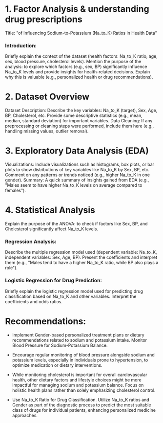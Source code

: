 # 1. Factor Analysis & understanding drug prescriptions
Title: "of Influencing Sodium-to-Potassium (Na_to_K) Ratios in Health Data"
### Introduction:
Briefly explain the context of the dataset (health factors: Na_to_K ratio, age, sex, blood pressure, cholesterol levels).
Mention the purpose of the analysis: to explore which factors (e.g., sex, BP) significantly influence Na_to_K levels and provide insights for health-related decisions.
Explain why this is valuable (e.g., personalized health or drug recommendations).
# 2. Dataset Overview
Dataset Description:
Describe the key variables: Na_to_K (target), Sex, Age, BP, Cholesterol, etc.
Provide some descriptive statistics (e.g., mean, median, standard deviation) for important variables.
Data Cleaning:
If any preprocessing or cleaning steps were performed, include them here (e.g., handling missing values, outlier removal).
# 3. Exploratory Data Analysis (EDA)
Visualizations:
Include visualizations such as histograms, box plots, or bar plots to show distributions of key variables like Na_to_K by Sex, BP, etc.
Comment on any patterns or trends noticed (e.g., higher Na_to_K in one gender).
Summary:
A quick summary of insights gained from EDA (e.g., "Males seem to have higher Na_to_K levels on average compared to females").
# 4. Statistical Analysis
Explain the purpose of the ANOVA: to check if factors like Sex, BP, and Cholesterol significantly affect Na_to_K levels.
### Regression Analysis:
Describe the multiple regression model used (dependent variable: Na_to_K, independent variables: Sex, Age, BP).
Present the coefficients and interpret them (e.g., "Males tend to have a higher Na_to_K ratio, while BP also plays a role").
### Logistic Regression for Drug Prediction:
Briefly explain the logistic regression model used for predicting drug classification based on Na_to_K and other variables.
Interpret the coefficients and odds ratios.

# Recommendations:

- Implement Gender-based personalized treatment plans or dietary recommendations related to sodium and potassium intake.
Monitor Blood Pressure for Sodium-Potassium Balance.

- Encourage regular monitoring of blood pressure alongside sodium and potassium levels, especially in individuals prone to hypertension, to optimize medication or dietary interventions.

-  While monitoring cholesterol is important for overall cardiovascular health, other dietary factors and lifestyle choices might be more impactful for managing sodium and potassium balance. Focus on holistic health plans rather than solely emphasizing cholesterol control.

 - Use Na_to_K Ratio for Drug Classification. Utilize Na_to_K ratios and Gender as part of the diagnostic process to predict the most suitable class of drugs for individual patients, enhancing personalized medicine approaches.
